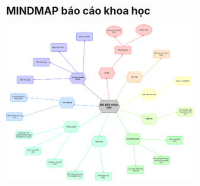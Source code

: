 # MINDMAP báo cáo khoa học
<img src='image_src/QT14.png' alt='Process' style='display: block; margin-left: auto; margin-right: auto'>
